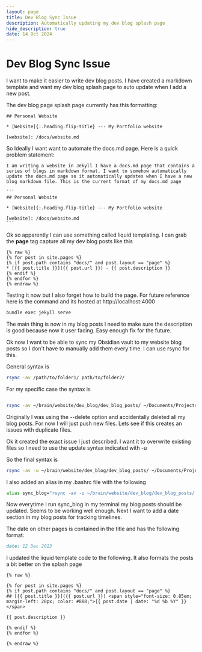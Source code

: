 ```yaml
---
layout: page
title: Dev Blog Sync Issue
description: Automatically updating my dev blog splash page
hide_description: true
date: 14 Oct 2024
---
```

# Dev Blog Sync Issue 

I want to make it easier to write dev blog posts. I have created a markdown template and want my dev blog splash page to auto update when I add a new post.

The dev blog page splash page currently has this formatting:

```
## Personal Website

* [Website]{:.heading.flip-title} --- My Portfolio website

[website]: /docs/website.md

```

So Ideally I want want to automate the docs.md page. Here is a quick problem statement:
	
	I am writing a website in Jekyll I have a docs.md page that contains a series of blogs in markdown format. I want to somehow automatically update the docs.md page so it automatically updates when I have a new blog markdown file. This is the current format of my docs.md page
	
	```
	## Personal Website
	
	* [Website]{:.heading.flip-title} --- My Portfolio website
	
	[website]: /docs/website.md
	```
	
	

Ok so apparently I can use something called liquid templating. I can grab the **page** tag capture all my dev blog posts like this

```
{% raw %}
{% for post in site.pages %}
{% if post.path contains "docs/" and post.layout == "page" %}
* [{{ post.title }}]({{ post.url }}) - {{ post.description }}
{% endif %}
{% endfor %}
{% endraw %}
```


Testing it now but I also forget how to build the page. For future reference here is the command and its hosted at http://localhost:4000

```bash
bundle exec jekyll serve
```

The main thing is now in my blog posts I need to make sure the description is good because now it user facing. Easy enough fix for the future. 

Ok now I want to be able to sync my Obsidian vault to my website blog posts so I don't have to manually add them every time. I can use rsync for this. 

General syntax is 

```bash
rsync -av /path/to/folder1/ path/to/folder2/
```

For my specific case the syntax is 

```bash

rsync -av ~/brain/website/dev_blog/dev_blog_posts/ ~/Documents/Projects/liamjosephnolan.github.io/docs/

```

Originally I was using the --delete option and accidentally deleted all my blog posts. For now I will just push new files. Lets see if this creates an issues with duplicate files.


Ok it created the exact issue I just described. I want it to overwrite existing files so I need to use the update syntax indicated with -u 

So the final syntax is 

```bash
rsync -av -u ~/brain/website/dev_blog/dev_blog_posts/ ~/Documents/Projects/liamjosephnolan.github.io/docs/
```

I also added an alias in my .bashrc file with the following

```bash
alias sync_blog="rsync -av -u ~/brain/website/dev_blog/dev_blog_posts/ ~/Documents/Projects/liamjosephnolan.github.io/docs/"
```

Now everytime I run sync_blog in my terminal my blog posts should be updated. Seems to be working well enough. Next I want to add a date section in my blog posts for tracking timelines.

The date on other pages is contained in the title and has the following format:

``` markdown
date: 12 Dec 2023
```

I updated the liquid template code to the following. It also formats the posts a bit better on the splash page

```
{% raw %}

{% for post in site.pages %}
{% if post.path contains "docs/" and post.layout == "page" %}
## [{{ post.title }}]({{ post.url }}) <span style="font-size: 0.85em; margin-left: 20px; color: #888;">{{ post.date | date: "%d %b %Y" }}</span>

{{ post.description }}

{% endif %}
{% endfor %}

{% endraw %}
```